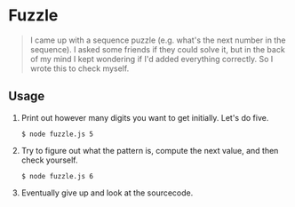 # Fuzzle

> I came up with a sequence puzzle (e.g. what's the next number in the sequence).  I asked some friends if they could solve it, but in the back of my mind I kept wondering if I'd added everything correctly.  So I wrote this to check myself.

## Usage

1. Print out however many digits you want to get initially. Let's do five.

    ```
    $ node fuzzle.js 5
    ```

1. Try to figure out what the pattern is, compute the next value, and then check yourself.

    ```
    $ node fuzzle.js 6
    ```

1. Eventually give up and look at the sourcecode.
